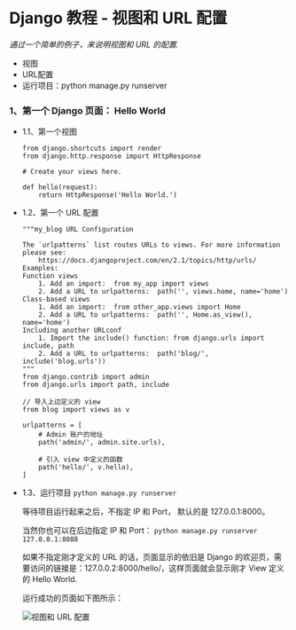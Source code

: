 # Django 教程 - 视图和 URL 配置

*通过一个简单的例子，来说明视图和 URL 的配置.*

- 视图
- URL配置
- 运行项目：python manage.py runserver

### 1、第一个 Django 页面： Hello World

- 1.1、第一个视图

  ```
  from django.shortcuts import render
  from django.http.response import HttpResponse
  
  # Create your views here.
  
  def hello(request):
      return HttpResponse('Hello World.')
  ```

- 1.2、第一个 URL 配置

  ```
  """my_blog URL Configuration

  The `urlpatterns` list routes URLs to views. For more information please see:
      https://docs.djangoproject.com/en/2.1/topics/http/urls/
  Examples:
  Function views
      1. Add an import:  from my_app import views
      2. Add a URL to urlpatterns:  path('', views.home, name='home')
  Class-based views
      1. Add an import:  from other_app.views import Home
      2. Add a URL to urlpatterns:  path('', Home.as_view(), name='home')
  Including another URLconf
      1. Import the include() function: from django.urls import include, path
      2. Add a URL to urlpatterns:  path('blog/', include('blog.urls'))
  """
  from django.contrib import admin
  from django.urls import path, include

  // 导入上边定义的 view
  from blog import views as v

  urlpatterns = [
      # Admin 账户的地址
      path('admin/', admin.site.urls),
    
      # 引入 view 中定义的函数
      path('hello/', v.hello),
  ]
  ```

- 1.3、运行项目 `python manage.py runserver`

  等待项目运行起来之后，不指定 IP 和 Port， 默认的是 127.0.0.1:8000。

  当然你也可以在后边指定 IP 和 Port： `python manage.py runserver 127.0.0.1:8088`

  如果不指定刚才定义的 URL 的话，页面显示的依旧是 Django 的欢迎页，需要访问的链接是：127.0.0.2:8000/hello/，这样页面就会显示刚才 View 定义的 Hello World. 
  
  运行成功的页面如下图所示：
  
  ![视图和 URL 配置](https://github.com/Simplation/Python3_Basics/blob/master/assets/%E8%A7%86%E5%9B%BE%E5%92%8C%20URL%20%E9%85%8D%E7%BD%AE.png)
